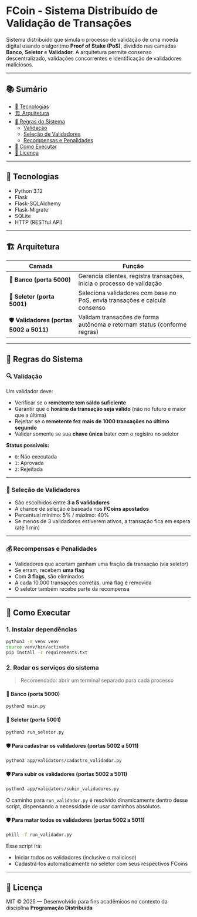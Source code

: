 # FCoin - Sistema Distribuído de Validação de Transações

Sistema distribuído que simula o processo de validação de uma moeda digital usando o algoritmo **Proof of Stake (PoS)**, dividido nas camadas **Banco**, **Seletor** e **Validador**. A arquitetura permite consenso descentralizado, validações concorrentes e identificação de validadores maliciosos.

---

## 📚 Sumário

- [🔧 Tecnologias](#-tecnologias)
- [🏗️ Arquitetura](#-arquitetura)
- [🧠 Regras do Sistema](#-regras-do-sistema)
  - [Validação](#validação)
  - [Seleção de Validadores](#seleção-de-validadores)
  - [Recompensas e Penalidades](#recompensas-e-penalidades)
- [🚀 Como Executar](#-como-executar)
- [📄 Licença](#-licença)

---

## 🔧 Tecnologias

- Python 3.12
- Flask
- Flask-SQLAlchemy
- Flask-Migrate
- SQLite
- HTTP (RESTful API)

---

## 🏗️ Arquitetura

| Camada    | Função |
|-----------|--------|
| 🏦 **Banco (porta 5000)** | Gerencia clientes, registra transações, inicia o processo de validação |
| 🧠 **Seletor (porta 5001)** | Seleciona validadores com base no PoS, envia transações e calcula consenso |
| 🛡️ **Validadores (portas 5002 a 5011)** | Validam transações de forma autônoma e retornam status (conforme regras) |

---

## 🧠 Regras do Sistema

### 🔍 Validação

Um validador deve:
- Verificar se o **remetente tem saldo suficiente**
- Garantir que o **horário da transação seja válido** (não no futuro e maior que a última)
- Rejeitar se o **remetente fez mais de 1000 transações no último segundo**
- Validar somente se sua **chave única** bater com o registro no seletor

**Status possíveis:**
- `0`: Não executada
- `1`: Aprovada
- `2`: Rejeitada

---

### 🧮 Seleção de Validadores

- São escolhidos entre **3 a 5 validadores**
- A chance de seleção é baseada nos **FCoins apostados**
- Percentual mínimo: 5% / máximo: 40%
- Se menos de 3 validadores estiverem ativos, a transação fica em espera (até 1 min)

---

### 💰 Recompensas e Penalidades

- Validadores que acertam ganham uma fração da transação (via seletor)
- Se erram, recebem **uma flag**
- Com **3 flags**, são eliminados
- A cada 10.000 transações corretas, uma flag é removida
- O seletor também recebe parte da recompensa

---

## 🚀 Como Executar

### 1. Instalar dependências

```bash
python3 -m venv venv
source venv/bin/activate
pip install -r requirements.txt
```

### 2. Rodar os serviços do sistema

> Recomendado: abrir um terminal separado para cada processo

#### 🏦 Banco (porta 5000)
```bash
python3 main.py
```

#### 🧠 Seletor (porta 5001)
```bash
python3 run_seletor.py
```

#### 🛡️ Para cadastrar os validadores (portas 5002 a 5011)
```bash
python3 app/validators/cadastro_validador.py
```

#### 🛡️ Para subir os validadores (portas 5002 a 5011)
```bash
python3 app/validators/subir_validadores.py
```
O caminho para `run_validador.py` é resolvido dinamicamente dentro desse script,
dispensando a necessidade de usar caminhos absolutos.

#### 🛡️ Para matar todos os validadores (portas 5002 a 5011)
```bash
pkill -f run_validador.py
```

Esse script irá:
- Iniciar todos os validadores (inclusive o malicioso)
- Cadastrá-los automaticamente no seletor com seus respectivos FCoins

---

## 📄 Licença

MIT © 2025 — Desenvolvido para fins acadêmicos no contexto da disciplina **Programação Distribuída**